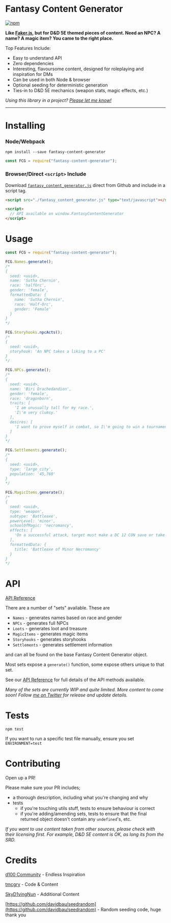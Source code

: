 # Fantasy Content Generator

[![npm](https://img.shields.io/npm/v/fantasy-content-generator.svg?style=flat-square)](https://www.npmjs.com/package/fantasy-content-generator)

**Like [Faker.js](https://github.com/marak/Faker.js/), but for D&D 5E themed pieces of content. Need an NPC? A name? A magic item? You came to the right place.**

Top Features Include:

- Easy to understand API
- Zero dependencies
- Interesting, flavoursome content, designed for roleplaying and inspiration for DMs
- Can be used in both Node & browser
- Optional seeding for deterministic generation
- Ties-in to D&D 5E mechanics (weapon stats, magic effects, etc.)

_Using this library in a project? [Please let me know!](https://twitter.com/tmcgry)_

---

# Installing

### Node/Webpack

`npm install --save fantasy-content-generator`

```js
const FCG = require("fantasy-content-generator");
```

### Browser/Direct `<script>` Include

Download [`fantasy_content_generator.js`](https://raw.githubusercontent.com/thomascgray/fantasy-content-generator/master/fantasy_content_generator.js) direct from Github and include in a script tag.

```html
<script src="./fantasy_content_generator.js" type="text/javascript"></script>

<script>
  // API available on window.FantasyContentGenerator
</script>
```

# Usage

```js
const FCG = require("fantasy-content-generator");

FCG.Names.generate();
/*
{
  seed: <uuid>,
  name: 'Sutha Chernin',
  race: 'halfOrc',
  gender: 'female',
  formattedData: {
    name: 'Sutha Chernin',
    race: 'Half-Orc',
    gender: 'Female'
  }
}
*/

FCG.Storyhooks.npcActs();
/*
{
  seed: <uuid>,
  storyhook: 'An NPC takes a liking to a PC'
}
*/

FCG.NPCs.generate();
/*
{
  seed: <uuid>,
  name: 'Biri Drachedandion',
  gender: 'female',
  race: 'dragonborn',
  traits: [
    'I am unusually tall for my race.',
    'I\'m very clumsy.'
  ],
  desires: [
    'I want to prove myself in combat, so I\'m going to win a tournament.'
  ]
}
*/

FCG.Settlements.generate();
/*
{
  seed: <uuid>,
  type: 'large_city',
  population: '45,760'
}
*/

FCG.MagicItems.generate();
/*
{
  seed: <uuid>,
  type: 'weapon',
  subtype: 'Battleaxe',
  powerLevel: 'minor',
  schoolOfMagic: 'necromancy',
  effects: [
    'On a successful attack, target must make a DC 12 CON save or take an extra 1d2 of Necrotic damage. This effect occurs once per day'
  ],
  formattedData: {
    title: 'Battleaxe of Minor Necromancy'
  }
}
*/
```

# API

[API Reference](https://github.com/thomascgray/fantasy-content-generator/blob/master/docs/API.md)

There are a number of "sets" available. These are

- `Names` - generates names based on race and gender
- `NPCs` - generates full NPCs
- `Loots` - generates loot and treasure
- `MagicItems` - generates magic items
- `Storyhooks` - generates storyhooks
- `Settlements` - generates settlement information

and can all be found on the base Fantasy Content Generator object.

Most sets expose a `generate()` function, some expose others unique to that set.

See our [API Reference](https://github.com/thomascgray/fantasy-content-generator/blob/master/docs/API.md) for full details of the API methods available.

_Many of the sets are currently WIP and quite limited. More content to come soon! Follow [me on Twitter](https://twitter.com/tmcgry) for release and update details._

# Tests

```
npm test
```

If you want to run a specific test file manually, ensure you set `ENVIRONMENT=test`

# Contributing

Open up a PR!

Please make sure your PR includes;

- a thorough description, including what you're changing and why
- tests
  - if you're touching utils stuff, tests to ensure behaviour is correct
  - if you're adding/amending sets, tests to ensure that the final returned object doesn't contain any `undefined`'s, etc.

_If you want to use content taken from other sources, please check with their licensing first. For example, D&D 5E content is OK, as long its from the SRD._

# Credits

[d100 Community](https://www.reddit.com/r/d100/) - Endless Inspiration

[tmcgry](https://twitter.com/tmcgry) - Code & Content

[SkyD1vingNun](https://twitter.com/SkyD1vingNun) - Additional Content

[https://github.com/davidbau/seedrandom](https://github.com/davidbau/seedrandom) - Random seeding code, huge thank you
